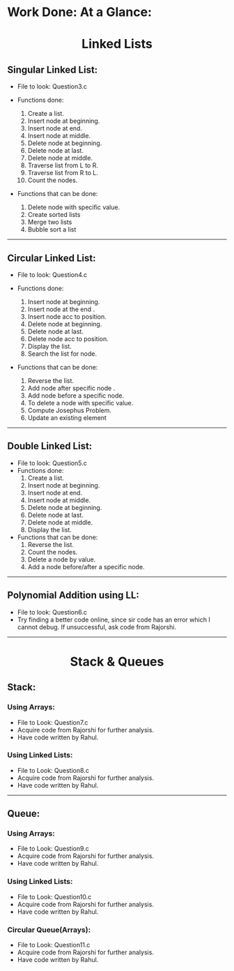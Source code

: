 # Work Done: At a Glance:
<center><h1>Linked Lists</h1></center>

## Singular Linked List:
+ File to look: Question3.c 
+ Functions done: 
    1. Create a  list.
    2. Insert node at beginning.
    3. Insert node at end.
    4. Insert node at middle.
    5. Delete node at beginning.
    6. Delete node at last.
    7. Delete node at middle.
    8. Traverse list from L to R.
    9. Traverse list from R to L.
    10. Count the nodes. 

+ Functions that can be done: 
    1. Delete node with specific value.
    2. Create sorted lists
    3. Merge two lists
    4. Bubble sort a list

---
## Circular Linked List:
+ File to look: Question4.c 
+ Functions done:
    1. Insert node at beginning.
    2. Insert node at the end .
    3. Insert node acc to position. 
    4. Delete node at beginning.
    5. Delete node at last. 
    6. Delete node acc to position.
    7. Display the list.
    8. Search the list for node.

+ Functions that can be done: 
    1. Reverse the list. 
    2. Add node after specific node .
    3. Add node before a specific node.
    4. To delete a node with specific value.
    5. Compute Josephus Problem.
    6. Update an existing element

---
## Double Linked List: 
+ File to look: Question5.c 
+ Functions done: 
    1. Create a  list.
    2. Insert node at beginning.
    3. Insert node at end.
    4. Insert node at middle.
    5. Delete node at beginning.
    6. Delete node at last.
    7. Delete node at middle.
    8. Display the list.
+ Functions that can be done:
    1. Reverse the list. 
    2. Count the nodes.
    3. Delete a node by value.
    4. Add a node before/after a specific node.
---
## Polynomial Addition using LL:
+ File to look: Question6.c 
+ Try finding a better code online, since sir code has an error which I cannot debug. If unsuccessful, ask code from Rajorshi. 

---
<center><h1>Stack & Queues</h1></center>

## Stack:
### Using Arrays:
+ File to Look: Question7.c
+ Acquire code from Rajorshi for further analysis.
+ Have code written by Rahul.

### Using Linked Lists: 
+ File to Look: Question8.c
+ Acquire code from Rajorshi for further analysis.
+ Have code written by Rahul.
---
## Queue:
### Using Arrays:
+ File to Look: Question9.c
+ Acquire code from Rajorshi for further analysis.
+ Have code written by Rahul.

### Using Linked Lists: 
+ File to Look: Question10.c
+ Acquire code from Rajorshi for further analysis.
+ Have code written by Rahul.

### Circular Queue(Arrays):
+ File to Look: Question11.c
+ Acquire code from Rajorshi for further analysis.
+ Have code written by Rahul.

